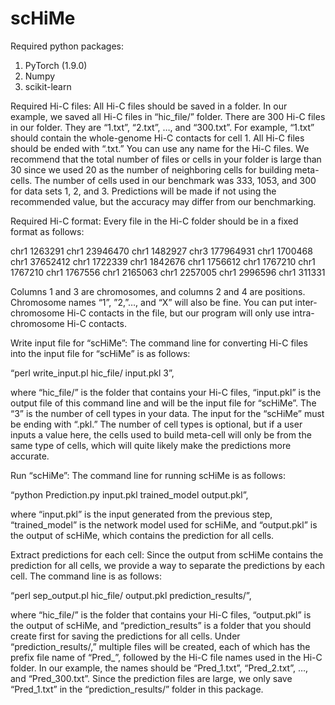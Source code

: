 # scHiMe
Required python packages:
1.	PyTorch (1.9.0)
2.	Numpy 
3.	scikit-learn


	
Required Hi-C files:
All Hi-C files should be saved in a folder. In our example, we saved all Hi-C files 
in “hic_file/” folder. There are 300 Hi-C files in our folder. They are “1.txt”, 
“2.txt”, …, and “300.txt”. For example, “1.txt” should contain the whole-genome Hi-C contacts for cell 1. All Hi-C files should be ended with “.txt.” You can use any name for the Hi-C files. We recommend that the total number of files or cells in your folder is large than 30 since we used 20 as the number of neighboring cells for building meta-cells. The number of cells used in our benchmark was 333, 1053, and 300 for data sets 1, 2, and 3. Predictions will be made if not using the recommended value, but the accuracy may differ from our benchmarking.   

	

Required Hi-C format:
Every file in the Hi-C folder should be in a fixed format as follows:

chr1    1263291       chr1    23946470
chr1    1482927       chr3    177964931
chr1    1700468       chr1    37652412
chr1    1722339       chr1    1842676
chr1    1756612       chr1    1767210
chr1    1767210       chr1    1767556
chr1    2165063       chr1    2257005
chr1    2996596       chr1    311331

Columns 1 and 3 are chromosomes, and columns 2 and 4 are positions. Chromosome names “1”, ”2,”…, and “X” will also be fine. You can put inter-chromosome Hi-C contacts in the file, but our program will only use intra-chromosome Hi-C contacts.



Write input file for “scHiMe”:
The command line for converting Hi-C files into the input file for “scHiMe” is as follows:

“perl write_input.pl hic_file/ input.pkl 3”,

where “hic_file/” is the folder that contains your Hi-C files, “input.pkl” is the output file of this command line and will be the input file for “scHiMe”. The “3” is the number of cell types in your data. The input for the “scHiMe” must be ending with “.pkl.” The number of cell types is optional, but if a user inputs a value here, the cells used to build meta-cell will only be from the same type of cells, which will quite likely make the predictions more accurate. 



Run “scHiMe”:
The command line for running scHiMe is as follows:

“python Prediction.py input.pkl trained_model output.pkl”,

where “input.pkl” is the input generated from the previous step,  “trained_model” is the network model used for scHiMe, and “output.pkl” is the output of scHiMe, which contains the prediction for all cells.  



Extract predictions for each cell:
Since the output from scHiMe contains the prediction for all cells, we provide a way to separate the predictions by each cell. 
The  command line is as follows:     

“perl sep_output.pl hic_file/ output.pkl prediction_results/”,

where “hic_file/” is the folder that contains your Hi-C files, “output.pkl” is the output of scHiMe, and “prediction_results” is a folder that you should create first for saving the predictions for all cells. Under “prediction_results/,” multiple files will be created, each of which has the prefix file name of “Pred_”, followed by the Hi-C file names used in the Hi-C folder. In our example, the names should be “Pred_1.txt”, “Pred_2.txt”, …, and “Pred_300.txt”. Since the prediction files are large, we only save “Pred_1.txt” in the “prediction_results/” folder in this package.  
